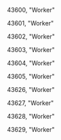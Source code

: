 ﻿43600, "Worker"

43601, "Worker"

43602, "Worker"

43603, "Worker"

43604, "Worker"

43605, "Worker"

43626, "Worker"

43627, "Worker"

43628, "Worker"

43629, "Worker"

